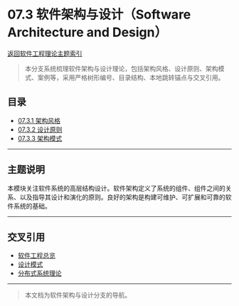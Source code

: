 # 07.3 软件架构与设计（Software Architecture and Design）

[返回软件工程理论主题索引](../README.md)

> 本分支系统梳理软件架构与设计理论，包括架构风格、设计原则、架构模式、案例等，采用严格树形编号、目录结构、本地跳转锚点与交叉引用。

## 目录

- [07.3.1 架构风格](./07.3.1_Architecture_Styles.md)
- [07.3.2 设计原则](./07.3.2_Design_Principles.md)
- [07.3.3 架构模式](./07.3.3_Architecture_Patterns.md)

---

## 主题说明

本模块关注软件系统的高层结构设计。软件架构定义了系统的组件、组件之间的关系、以及指导其设计和演化的原则。良好的架构是构建可维护、可扩展和可靠的软件系统的基础。

---

## 交叉引用

- [软件工程总览](../README.md)
- [设计模式](../07.4_Design_Patterns/README.md)
- [分布式系统理论](../../06_Distributed_Systems_Theory/README.md)

---

> 本文档为软件架构与设计分支的导航。
